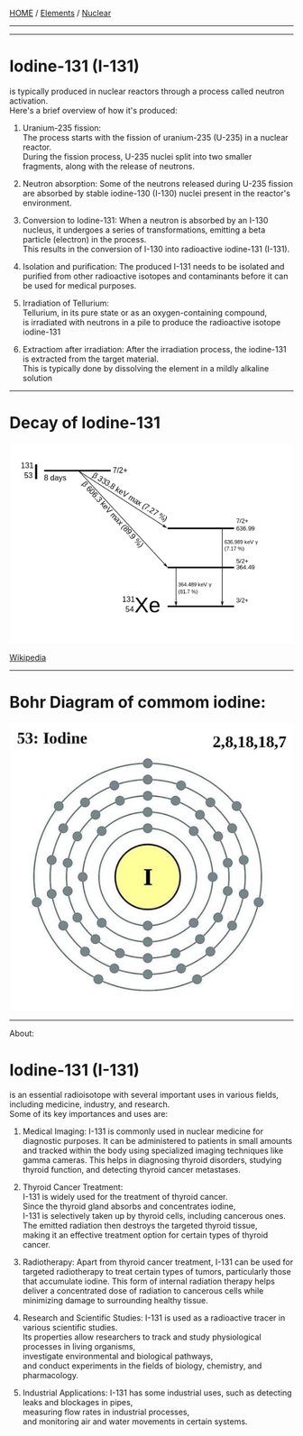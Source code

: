 [HOME](/README.md) / [Elements](/assets/docs/nuclear/elements/readme.md) / [Nuclear](/assets/docs/nuclear/readme.md)

------------------   

------------------  

# Iodine-131 (I-131)   
is typically produced in nuclear reactors through a process called neutron activation.   
 Here's a brief overview of how it's produced:    
  
1. Uranium-235 fission:   
    The process starts with the fission of uranium-235 (U-235) in a nuclear reactor.   
     During the fission process, U-235 nuclei split into two smaller fragments, along with the release of neutrons.   
   
2. Neutron absorption:
    Some of the neutrons released during U-235 fission are absorbed by stable iodine-130
     (I-130) nuclei present in the reactor's environment.   

3. Conversion to Iodine-131:
    When a neutron is absorbed by an I-130 nucleus, it undergoes a series of transformations, emitting a beta particle (electron) in the process.   
     This results in the conversion of I-130 into radioactive iodine-131 (I-131).    

4. Isolation and purification:
    The produced I-131 needs to be isolated and purified from other radioactive isotopes and contaminants before it can be used for medical purposes.
  
5. Irradiation of Tellurium:   
    Tellurium, in its pure state or as an oxygen-containing compound,   
     is irradiated with neutrons in a pile to produce the radioactive isotope iodine-131   

6. Extractiom after irradiation:
    After the irradiation process, the iodine-131 is extracted from the target material.  
    This is typically done by dissolving the element in a mildly alkaline solution    

------------------

# Decay of Iodine-131
![img](/assets/docs/nuclear/elements/iodes/iodo-131/img/Iodine-131-decay-scheme-simplified.svg.png)  

[Wikipedia](https://en.m.wikipedia.org/wiki/Iodine-131)  

------------------

# Bohr Diagram of commom iodine:  
![img](/assets/docs/nuclear/elements/iodes/iodo-131/img/images.jpeg)  

------------------   

About:  

# Iodine-131 (I-131)  
   is an essential radioisotope with several important uses in various fields,    
    including medicine, industry, and research.     
     Some of its key importances and uses are:    

1. Medical Imaging:
    I-131 is commonly used in nuclear medicine for diagnostic purposes.
     It can be administered to patients in small amounts and
      tracked within the body using specialized imaging techniques like gamma cameras.
       This helps in diagnosing thyroid disorders, studying thyroid function,
        and detecting thyroid cancer metastases.   

3. Thyroid Cancer Treatment:   
    I-131 is widely used for the treatment of thyroid cancer.  
     Since the thyroid gland absorbs and concentrates iodine,   
      I-131 is selectively taken up by thyroid cells, including cancerous ones.   
       The emitted radiation then destroys the targeted thyroid tissue,   
        making it an effective treatment option for certain types of thyroid cancer.   

5. Radiotherapy:
    Apart from thyroid cancer treatment,
     I-131 can be used for targeted radiotherapy to treat certain types of tumors,
      particularly those that accumulate iodine.
       This form of internal radiation therapy helps deliver a
        concentrated dose of radiation to cancerous cells while minimizing damage to
         surrounding healthy tissue.  

7. Research and Scientific Studies:
    I-131 is used as a radioactive tracer in various scientific studies.      
     Its properties allow researchers to track and study physiological processes in living organisms,    
      investigate environmental and biological pathways,    
       and conduct experiments in the fields of biology, chemistry, and pharmacology.    

9. Industrial Applications:
    I-131 has some industrial uses, such as detecting leaks and blockages in pipes,   
     measuring flow rates in industrial processes,      
       and monitoring air and water movements in certain systems.   
 
